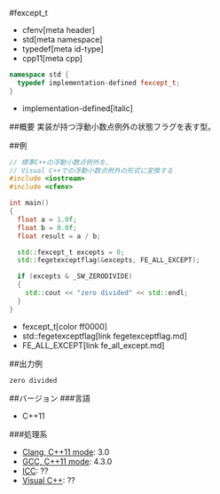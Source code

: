 #fexcept_t
* cfenv[meta header]
* std[meta namespace]
* typedef[meta id-type]
* cpp11[meta cpp]

```cpp
namespace std {
  typedef implementation-defined fexcept_t;
}
```
* implementation-defined[italic]

##概要
実装が持つ浮動小数点例外の状態フラグを表す型。


##例
```cpp
// 標準C++の浮動小数点例外を、
// Visual C++での浮動小数点例外の形式に変換する
#include <iostream>
#include <cfenv>

int main()
{
  float a = 1.0f;
  float b = 0.0f;
  float result = a / b;

  std::fexcept_t excepts = 0;
  std::fegetexceptflag(&excepts, FE_ALL_EXCEPT);

  if (excepts & _SW_ZERODIVIDE)
  {
    std::cout << "zero divided" << std::endl;
  }
}
```
* fexcept_t[color ff0000]
* std::fegetexceptflag[link fegetexceptflag.md]
* FE_ALL_EXCEPT[link fe_all_except.md]

##出力例
```
zero divided
```


##バージョン
###言語
- C++11

###処理系
- [Clang, C++11 mode](/implementation.md#clang): 3.0
- [GCC, C++11 mode](/implementation.md#gcc): 4.3.0
- [ICC](/implementation.md#icc): ??
- [Visual C++](/implementation.md#visual_cpp): ??


